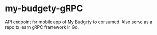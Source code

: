# my-budgety-gRPC

API endpoint for mobile app of My Budgety to consumed.  Also serve as a repo to learn gRPC framework in Go.
